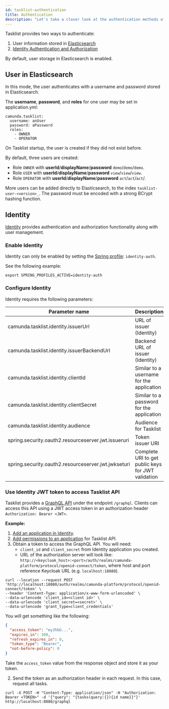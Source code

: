 ```yaml
---
id: tasklist-authentication
title: Authentication
description: "Let's take a closer look at the authentication methods of Tasklist."
---
```


Tasklist provides two ways to authenticate:

1. User information stored in [Elasticsearch](#user-in-elasticsearch)
2. [Identity Authentication and Authorization](#identity)

By default, user storage in Elasticsearch is enabled.

## User in Elasticsearch

In this mode, the user authenticates with a username and password stored in Elasticsearch.

The **username**, **password**, and **roles** for one user may be set in application.yml:

```
camunda.tasklist:
  username: anUser
  password: aPassword
  roles:
    - OWNER
    - OPERATOR
```

On Tasklist startup, the user is created if they did not exist before.

By default, three users are created:

- Role `OWNER` with **userId**/**displayName**/**password** `demo`/`demo`/`demo`.
- Role `USER` with **userId**/**displayName**/**password** `view`/`view`/`view`.
- Role `OPERATOR` with **userId**/**displayName**/**password** `act`/`act`/`act`/.

More users can be added directly to Elasticsearch, to the index `tasklist-user-<version>_`. The password must be encoded with a strong BCrypt hashing function.

## Identity

[Identity](../../identity/what-is-identity/) provides authentication and authorization functionality along with user management.

### Enable Identity

Identity can only be enabled by setting the [Spring profile](https://docs.spring.io/spring-boot/docs/current/reference/html/spring-boot-features.html#boot-features-profiles): `identity-auth`.

See the following example:

```
export SPRING_PROFILES_ACTIVE=identity-auth
```

### Configure Identity

Identity requires the following parameters:

| Parameter name                                      | Description                                        | Example value                                                                     |
| --------------------------------------------------- | -------------------------------------------------- | --------------------------------------------------------------------------------- |
| camunda.tasklist.identity.issuerUrl                 | URL of issuer (Identity)                           | http://localhost:18080/auth/realms/camunda-platform                               |
| camunda.tasklist.identity.issuerBackendUrl          | Backend URL of issuer (Identity)                   | http://localhost:18080/auth/realms/camunda-platform                               |
| camunda.tasklist.identity.clientId                  | Similar to a username for the application          | tasklist                                                                          |
| camunda.tasklist.identity.clientSecret              | Similar to a password for the application          | XALaRPl...s7dL7                                                                   |
| camunda.tasklist.identity.audience                  | Audience for Tasklist                              | tasklist-api                                                                      |
| spring.security.oauth2.resourceserver.jwt.issueruri | Token issuer URI                                   | http://localhost:18080/auth/realms/camunda-platform                               |
| spring.security.oauth2.resourceserver.jwt.jwkseturi | Complete URI to get public keys for JWT validation | http://localhost:18080/auth/realms/camunda-platform/protocol/openid-connect/certs |

### Use Identity JWT token to access Tasklist API

Tasklist provides a [GraphQL API](../../../apis-tools/tasklist-api/) under the endpoint `/graphql`. Clients can access this API using a JWT access token in an authorization header `Authorization: Bearer <JWT>`.

**Example:**

1. [Add an application in Identity](../../identity/user-guide/adding-an-application/).
2. [Add permissions to an application](../../identity/user-guide/assigning-a-permission-to-an-application/) for Tasklist API.
3. Obtain a token to access the GraphQL API.
   You will need:
   - `client_id` and `client_secret` from Identity application you created.
   - URL of the authorization server will look like: `http://<keycloak_host>:<port>/auth/realms/camunda-platform/protocol/openid-connect/token`, where host and port reference Keycloak URL (e.g. `localhost:18080`).

```shell
curl --location --request POST 'http://localhost:18080/auth/realms/camunda-platform/protocol/openid-connect/token' \
--header 'Content-Type: application/x-www-form-urlencoded' \
--data-urlencode 'client_id=<client id>' \
--data-urlencode 'client_secret=<secret>' \
--data-urlencode 'grant_type=client_credentials'
```

You will get something like the following:

```json
{
  "access_token": "eyJhbG...",
  "expires_in": 300,
  "refresh_expires_in": 0,
  "token_type": "Bearer",
  "not-before-policy": 0
}
```

Take the `access_token` value from the response object and store it as your token.

2. Send the token as an authorization header in each request. In this case, request all tasks.

```shell
curl -X POST -H "Content-Type: application/json" -H "Authorization: Bearer <TOKEN>" -d '{"query": "{tasks(query:{}){id name}}"}' http://localhost:8080/graphql
```
